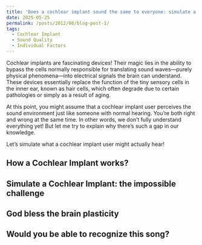 ```yaml
---
title: 'Does a cochlear implant sound the same to everyone: simulate a cochlear implant?'
date: 2025-05-25
permalink: /posts/2012/08/blog-post-1/
tags:
  - Cochlear Implant
  - Sound Quality
  - Individual Factors
---
```


Cochlear implants are fascinating devices! Their magic lies in the ability to bypass the cells normally responsible for translating sound waves—purely physical phenomena—into electrical signals the brain can understand. These devices essentially replace the function of the tiny sensory cells in the inner ear, known as hair cells, which often degrade due to certain pathologies or simply as a result of aging.

At this point, you might assume that a cochlear implant user perceives the sound environment just like someone with normal hearing. You’re both right and wrong at the same time. In other words, we don’t fully understand everything yet! But let me try to explain why there’s such a gap in our knowledge. 

Let’s simulate what a cochlear implant user might actually hear!


How a Cochlear Implant works? 
------

Simulate a Cochlear Implant: the impossible challenge
------

God bless the brain plasticity 
------

Would you be able to recognize this song? 
------
